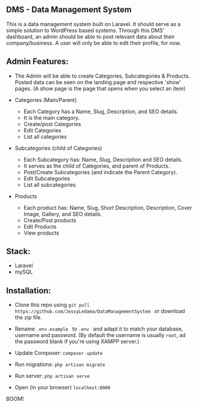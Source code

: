 
## DMS - Data Management System

This is a data management system built on Laravel. It should serve as a simple solution to WordPress based systems. Through this DMS' dashboard, an admin should be able to post relevant data about their company/business.  A user will only be able to edit their profile, for now. 


## Admin Features:
 - The Admin will be able to create Categories, Subcategories & Products. Posted data can be seen on the landing page and respective 'show' pages. (A show page is the page that opens when you select an item)

 * Categories (Main/Parent)
    - Each Category has a Name, Slug, Description, and SEO details.
    - It is the main category.
    - Create/post Categories
    - Edit Categories
    - List all categories

 * Subcategories (child of Categories)
    - Each Subcategory has: Name, Slug, Description and SEO details.
    - It serves as the child of Categories, and parent of Products.
    - Post/Create Subcategories (and indicate the Parent Category).
    - Edit Subcategories
    - List all subcategories

 * Products
    - Each product has: Name, Slug, Short Description, Description, Cover Image, Gallery, and SEO details. 
    - Create/Post products
    - Edit Products
    - View products


## Stack:
   - Laravel
   - mySQL


## Installation:

- Clone this repo using ```git pull https://github.com/JessyLedama/DataManagementSystem ``` or download the zip file.

- Rename ```.env.example ``` to  ``.env `` and adapt it to match your database, username and password. (By default the username is usually `root`, ad the password blank if you're using XAMPP server.)

- Update Composer: ``` composer update ```

- Run migrations: ``` php artisan migrate ```

- Run server: `` php artisan serve ``

- Open (in your browser) `` localhost:8000 ``

BOOM!
